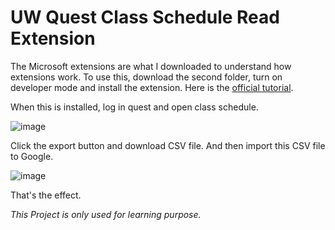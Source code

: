 # UW Quest Class Schedule Read Extension
The Microsoft extensions are what I downloaded to understand how extensions work.
To use this, download the second folder, turn on developer mode and install the extension. Here is the [official tutorial](https://learn.microsoft.com/en-ca/microsoft-edge/extensions-chromium/getting-started/extension-sideloading).

When this is installed, log in quest and open class schedule.

![image](https://github.com/user-attachments/assets/d294272f-250c-47c7-99af-96defef2c49e)

Click the export button and download CSV file.
And then import this CSV file to Google.

![image](https://github.com/user-attachments/assets/61e60e06-807d-45bb-96c6-d93d8b3d13cf)

That's the effect.

*This Project is only used for learning purpose.*
